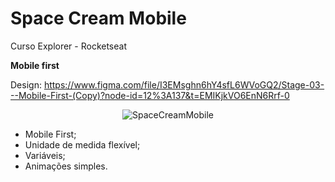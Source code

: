 # Space Cream Mobile
Curso Explorer - Rocketseat

**Mobile first**

Design: https://www.figma.com/file/I3EMsghn6hY4sfL6WVoGQ2/Stage-03---Mobile-First-(Copy)?node-id=12%3A137&t=EMIKjkVO6EnN6Rrf-0

<div align="center">
  
![SpaceCreamMobile](https://user-images.githubusercontent.com/54086293/213327896-02b6eac8-4152-497c-a78b-ecf569f41a63.jpg)

</div>
  
- Mobile First;
- Unidade de medida flexível;
- Variáveis;
- Animações simples.
